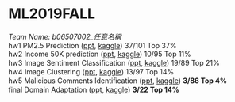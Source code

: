 # ML2019FALL 
_Team Name: b06507002_任意名稱_<br>
hw1 PM2.5 Prediction ([ppt](https://drive.google.com/open?id=19MwsdI6yub6QOhs-rYQ8ncoRsW6mXXwO), [kaggle](https://www.kaggle.com/c/ml2019fall-hw1)) 37/101 Top 37%<br>
hw2 Income 50K prediction ([ppt](https://drive.google.com/open?id=1rZqc7tXf7AxH4DhSTL3yae0FXe1p2YXZ), [kaggle](https://www.kaggle.com/c/ml2019fall-hw2)) 10/95 Top 11%<br>
hw3 Image Sentiment Classiﬁcation ([ppt](https://drive.google.com/open?id=12vTGLW_vkui4PGHJGeeiCfvu_k7vsv6N), [kaggle](https://www.kaggle.com/c/ml2019fall-hw3)) 19/89 Top 21%<br>
hw4 Image Clustering ([ppt](https://drive.google.com/open?id=1Iq_PZJCnXxisYuZuYyO62vxgPhWiiabJ), [kaggle](https://www.kaggle.com/c/ml2019fall-hw4)) 13/97 Top 14%<br>
hw5 Malicious Comments Identiﬁcation ([ppt](https://drive.google.com/open?id=1qambz2Ek_Z1UJLuCCIiNq98v_K4yYM8O), [kaggle](https://www.kaggle.com/c/ml2019fall-hw5)) **3/86 Top 4%**<br>
final Domain Adaptation ([ppt](https://drive.google.com/open?id=1leYCs0RNjYF8sBGc7SuF5-R3awoRF_QF), [kaggle](https://www.kaggle.com/c/ml2019fall-final-domain-adaptation)) **3/22 Top 14%**<br>
